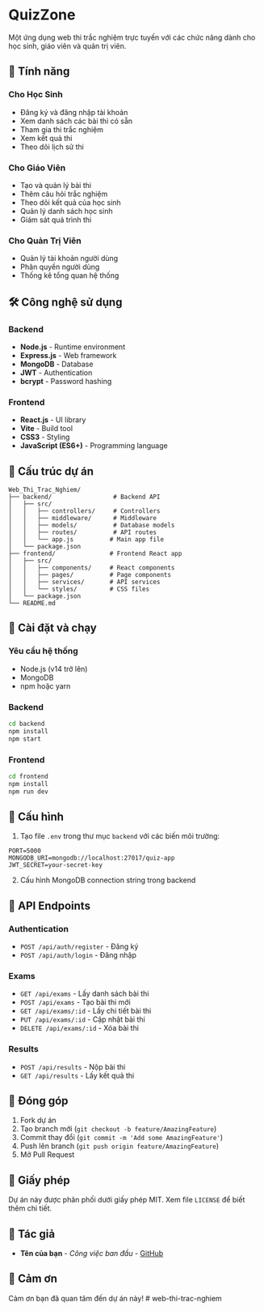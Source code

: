 # QuizZone

Một ứng dụng web thi trắc nghiệm trực tuyến với các chức năng dành cho học sinh, giáo viên và quản trị viên.

## 🚀 Tính năng

### Cho Học Sinh
- Đăng ký và đăng nhập tài khoản
- Xem danh sách các bài thi có sẵn
- Tham gia thi trắc nghiệm
- Xem kết quả thi
- Theo dõi lịch sử thi

### Cho Giáo Viên
- Tạo và quản lý bài thi
- Thêm câu hỏi trắc nghiệm
- Theo dõi kết quả của học sinh
- Quản lý danh sách học sinh
- Giám sát quá trình thi

### Cho Quản Trị Viên
- Quản lý tài khoản người dùng
- Phân quyền người dùng
- Thống kê tổng quan hệ thống

## 🛠️ Công nghệ sử dụng

### Backend
- **Node.js** - Runtime environment
- **Express.js** - Web framework
- **MongoDB** - Database
- **JWT** - Authentication
- **bcrypt** - Password hashing

### Frontend
- **React.js** - UI library
- **Vite** - Build tool
- **CSS3** - Styling
- **JavaScript (ES6+)** - Programming language

## 📁 Cấu trúc dự án

```
Web_Thi_Trac_Nghiem/
├── backend/                 # Backend API
│   ├── src/
│   │   ├── controllers/     # Controllers
│   │   ├── middleware/      # Middleware
│   │   ├── models/          # Database models
│   │   ├── routes/          # API routes
│   │   └── app.js          # Main app file
│   └── package.json
├── frontend/               # Frontend React app
│   ├── src/
│   │   ├── components/     # React components
│   │   ├── pages/          # Page components
│   │   ├── services/       # API services
│   │   └── styles/         # CSS files
│   └── package.json
└── README.md
```

## 🚀 Cài đặt và chạy

### Yêu cầu hệ thống
- Node.js (v14 trở lên)
- MongoDB
- npm hoặc yarn

### Backend
```bash
cd backend
npm install
npm start
```

### Frontend
```bash
cd frontend
npm install
npm run dev
```

## 🔧 Cấu hình

1. Tạo file `.env` trong thư mục `backend` với các biến môi trường:
```
PORT=5000
MONGODB_URI=mongodb://localhost:27017/quiz-app
JWT_SECRET=your-secret-key
```

2. Cấu hình MongoDB connection string trong backend

## 📝 API Endpoints

### Authentication
- `POST /api/auth/register` - Đăng ký
- `POST /api/auth/login` - Đăng nhập

### Exams
- `GET /api/exams` - Lấy danh sách bài thi
- `POST /api/exams` - Tạo bài thi mới
- `GET /api/exams/:id` - Lấy chi tiết bài thi
- `PUT /api/exams/:id` - Cập nhật bài thi
- `DELETE /api/exams/:id` - Xóa bài thi

### Results
- `POST /api/results` - Nộp bài thi
- `GET /api/results` - Lấy kết quả thi

## 🤝 Đóng góp

1. Fork dự án
2. Tạo branch mới (`git checkout -b feature/AmazingFeature`)
3. Commit thay đổi (`git commit -m 'Add some AmazingFeature'`)
4. Push lên branch (`git push origin feature/AmazingFeature`)
5. Mở Pull Request

## 📄 Giấy phép

Dự án này được phân phối dưới giấy phép MIT. Xem file `LICENSE` để biết thêm chi tiết.

## 👥 Tác giả

- **Tên của bạn** - *Công việc ban đầu* - [GitHub](https://github.com/yourusername)

## 🙏 Cảm ơn

Cảm ơn bạn đã quan tâm đến dự án này! # web-thi-trac-nghiem
